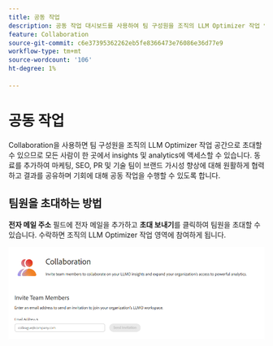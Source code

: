 ```yaml
---
title: 공동 작업
description: 공동 작업 대시보드를 사용하여 팀 구성원을 조직의 LLM Optimizer 작업 영역에 초대하는 방법을 알아봅니다.
feature: Collaboration
source-git-commit: c6e37395362262eb5fe8366473e76086e36d77e9
workflow-type: tm+mt
source-wordcount: '106'
ht-degree: 1%

---
```



# 공동 작업

Collaboration을 사용하면 팀 구성원을 조직의 LLM Optimizer 작업 공간으로 초대할 수 있으므로 모든 사람이 한 곳에서 insights 및 analytics에 액세스할 수 있습니다. 동료를 추가하여 마케팅, SEO, PR 및 기술 팀이 브랜드 가시성 향상에 대해 원활하게 협력하고 결과를 공유하며 기회에 대해 공동 작업을 수행할 수 있도록 합니다.

## 팀원을 초대하는 방법

**전자 메일 주소** 필드에 전자 메일을 추가하고 **초대 보내기**&#x200B;를 클릭하여 팀원을 초대할 수 있습니다. 수락하면 조직의 LLM Optimizer 작업 영역에 참여하게 됩니다.

![Collaboration 초대](/help/dashboards/assets/collaboration.png)
